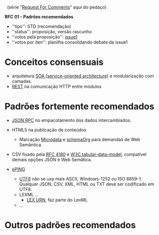&#160; (série "[Request For Comments](https://en.wikipedia.org/wiki/Request_for_Comments)" aqui do pedaço)

**RFC 01 - Padrões recomendados**

* ''tipo'': STD (recomendação)
* ''status'': proposição, versão rascunho
* ''votos pela proposição'': [issue1](https://github.com/CPT-PC/backend-portal-transparencia/issues/1)
* ''votos por iten'': planilha consolidando debate da issue1
 
# Conceitos consensuais

* arquitetura [SOA (service-oriented architecture)](https://www.wikidata.org/wiki/Q220644) e modularização com camadas.
* [REST](https://www.wikidata.org/wiki/Q749568) na comunicação HTTP entre módulos 

# Padrões fortemente recomendados

* [JSON RPC](http://www.jsonrpc.org/specification) no empacotamento dos dados intercambiados.

* HTML5 na publicação de conteúdos
    * Marcação [Microdata](https://en.wikipedia.org/wiki/Microdata_(HTML)) e [schemaOrg](http://schema.org/) para demandas de Web Semântica.

* CSV fixado pela [RFC 4180](https://tools.ietf.org/html/rfc4180) e [W3C tabular-data-model](https://www.w3.org/TR/tabular-data-model/), compatível demais opções JSON e Web Semâtica.

* [ePING](http://eping.governoeletronico.gov.br/) 
   * [UTF8](https://en.wikipedia.org/wiki/UTF-8) não se usa mais ASCII,  Windows-1252 ou ISO 8859-1. Qualquer JSON, CSV, XML, HTML ou TXT deve ser codificado em UTF8. 
   * LEXML ...
       * [LEX URN](), faz parte do LexML 
   * ... 

# Outros padrões recomendados



